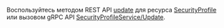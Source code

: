 Воспользуйтесь методом REST API [update](../../smartwebsecurity/api-ref/SecurityProfile/update.md) для ресурса [SecurityProfile](../../smartwebsecurity/api-ref/SecurityProfile/) или вызовом gRPC API [SecurityProfileService/Update](../../smartwebsecurity/api-ref/grpc/security_profile_service.md#Update).